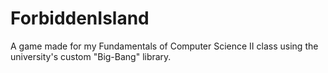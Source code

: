 # ForbiddenIsland
A game made for my Fundamentals of Computer Science II class using the university's custom "Big-Bang" library. 
